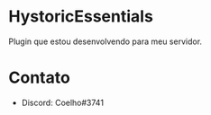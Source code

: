 # HystoricEssentials
Plugin que estou desenvolvendo para meu servidor.

# Contato
- Discord: Coelho#3741
